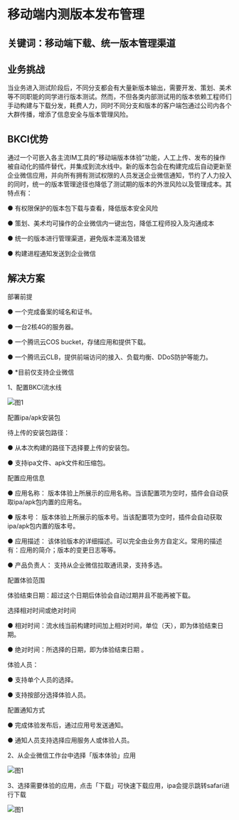 # 移动端内测版本发布管理


## 关键词：移动端下载、统一版本管理渠道<a id="&#x51C6;&#x5907;&#x4E8B;&#x9879;"></a>

## 业务挑战

当业务进入测试阶段后，不同分支都会有大量新版本输出，需要开发、策划、美术等不同职能的同学进行版本测试。然而，不但各类内部测试用的版本依赖工程师们手动构建与下载分发，耗费人力，同时不同分支和版本的客户端包通过公司内各个大群传播，增添了信息安全与版本管理风险。

## BKCI优势

通过一个可嵌入各主流IM工具的“移动端版本体验”功能，人工上传、发布的操作被自动化的插件替代，并集成到流水线中。新的版本包会在构建完成后自动更新至企业微信应用，并向所有拥有测试权限的人员发送企业微信通知，节约了人力投入的同时，统一的版本管理途径也降低了测试期的版本的外泄风险以及管理成本。其特点有：

● 有权限保护的版本包下载与查看，降低版本安全风险

● 策划、美术均可操作的企业微信内一键出包，降低工程师投入及沟通成本

● 统一的版本进行管理渠道，避免版本混淆及错发

● 构建进程通知发送到企业微信


## 解决方案

部署前提

● 一个完成备案的域名和证书。

● 一台2核4G的服务器。

● 一个腾讯云COS bucket，存储应用和提供下载。

● 一个腾讯云CLB，提供前端访问的接入、负载均衡、DDoS防护等能力。

● *目前仅支持企业微信

1、配置BKCI流水线

![&#x56FE;1](../../../assets/scene-version-release-management-a.png)

配置ipa/apk安装包

 待上传的安装包路径：

● 从本次构建的路径下选择要上传的安装包。

● 支持ipa文件、apk文件和压缩包。

配置应用信息

● 应用名称：  版本体验上所展示的应用名称。当该配置项为空时，插件会自动获取ipa/apk包内置的应用名。

●  版本号： 版本体验上所展示的版本号。当该配置项为空时，插件会自动获取ipa/apk包内置的版本号。

●  应用描述： 该体验版本的详细描述。可以完全由业务方自定义。常用的描述有：应用的简介；版本的变更日志等等。

●  产品负责人： 支持从企业微信拉取通讯录，支持多选。

配置体验范围

 体验结束日期：超过这个日期后体验会自动过期并且不能再被下载。

 选择相对时间或绝对时间 

● 相对时间：流水线当前构建时间加上相对时间，单位（天），即为体验结束日期。

● 绝对时间：所选择的日期，即为体验结束日期        。

  体验人员： 

● 支持单个人员的选择。

● 支持按部分选择体验人员。

 配置通知方式

●  完成体验发布后，通过应用号发送通知。

●  通知人员支持选择应用服务人或体验人员。

2、从企业微信工作台中选择「版本体验」应用



![&#x56FE;1](../../../assets/scene-version-release-management-b.png)

3、选择需要体验的应用，点击「下载」可快速下载应用，ipa会提示跳转safari进行下载



![&#x56FE;1](../../../assets/scene-version-release-management-c.png)